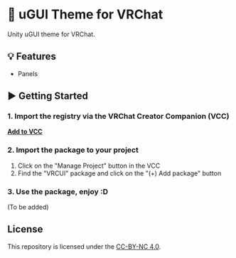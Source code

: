 # 💬 uGUI Theme for VRChat

Unity uGUI theme for VRChat.

## 💡 Features

- Panels

## ▶ Getting Started

### 1. Import the registry via the VRChat Creator Companion (VCC)

**[Add to VCC](vcc://vpm/addRepo?url=https%3A%2F%2Fkurone-kito.github.io%2Fvpm%2Findex.json)**

### 2. Import the package to your project

1. Click on the "Manage Project" button in the VCC
2. Find the "VRCUI" package and click on the "(+) Add package" button

### 3. Use the package, enjoy :D

(To be added)

## License

This repository is licensed under the [CC-BY-NC 4.0](LICENSE).
